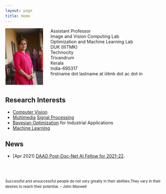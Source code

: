 ```yaml
---
layout: page
title: Home
---
```


<img align="left" src="sinnu1.jpg" width="120" >

&nbsp;&nbsp;&nbsp;&nbsp;&nbsp;&nbsp;Assistant Professor<br>
&nbsp;&nbsp;&nbsp;&nbsp;&nbsp;&nbsp;Image and Vision Computing Lab<br>
&nbsp;&nbsp;&nbsp;&nbsp;&nbsp;&nbsp;Optimization and Machine Learning Lab<br>
&nbsp;&nbsp;&nbsp;&nbsp;&nbsp;&nbsp;DUK (IIITMK)<br>
&nbsp;&nbsp;&nbsp;&nbsp;&nbsp;&nbsp;Technocity<br>
&nbsp;&nbsp;&nbsp;&nbsp;&nbsp;&nbsp;Trivandrum<br>
&nbsp;&nbsp;&nbsp;&nbsp;&nbsp;&nbsp;Kerala<br> 
&nbsp;&nbsp;&nbsp;&nbsp;&nbsp;&nbsp;India-695317<br> 
&nbsp;&nbsp;&nbsp;&nbsp;&nbsp;&nbsp;firstname dot lastname at iiitmk dot ac dot in<br> 
<br/><br/>

## Research Interests
* [Computer Vision](https://en.wikipedia.org/wiki/Computer_vision)
* [Multimedia](https://en.wikipedia.org/wiki/Multimedia) [Signal Processing](https://en.wikipedia.org/wiki/Signal_processing)
* [Bayesian Optimization](https://en.wikipedia.org/wiki/Bayesian_optimization) for Industrial Applications
* [Machine Learning](https://en.wikipedia.org/wiki/Machine_learning)  

## News
* [Apr 2021] [DAAD Post-Doc-Net AI Fellow for 2021-22](https://www.daad.de/en/the-daad/postdocnet/fellows/fellows/).



<br/><br/>
<p><small>Successful and unsuccessful people do not vary greatly in their abilities.They vary in their desires to reach their potential. – John Maxwell </small></p>
